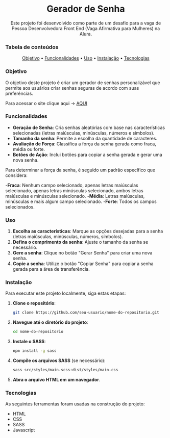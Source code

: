 <h1 align="center">Gerador de Senha</h1>
<p align="center">Este projeto foi desenvolvido como parte de um desafio para a vaga de Pessoa Desenvolvedora Front End (Vaga Afirmativa para Mulheres) na Alura.</p>

### Tabela de conteúdos

<p align="center">
 <a href="#objetivo">Objetivo</a> •
 <a href="#funcionalidades"> Funcionalidades</a> • 
 <a href="#uso">Uso</a> • 
 <a href="#instalação">Instalação</a> • 
 <a href="#tecnologias">Tecnologias</a> 
</p>

### Objetivo

O objetivo deste projeto é criar um gerador de senhas personalizável que permite aos usuários criar senhas seguras de acordo com suas preferências.

Para acessar o site clique aqui -> [AQUI](https://gerador-senha-iota.vercel.app)

### Funcionalidades

- **Geração de Senha**: Cria senhas aleatórias com base nas características selecionadas (letras maiúsculas, minúsculas, números e símbolos).
- **Tamanho da senha**: Permite a escolha da quantidade de caracteres.
- **Avaliação de Força**: Classifica a força da senha gerada como fraca, média ou forte.
- **Botões de Ação**: Inclui botões para copiar a senha gerada e gerar uma nova senha.

Para determinar a força da senha, é seguido um padrão específico que considera:

-**Fraca**: Nenhum campo selecionado, apenas letras maiúsculas selecionado, apenas letras minúsculas selecionado, ambos letras maiúsculas e minúsculas selecionado.
-**Média**: Letras maiúsculas, minúsculas e mais algum campo selecionado.
-**Forte**: Todos os campos selecionados.

### Uso

1. **Escolha as características**: Marque as opções desejadas para a senha (letras maiúsculas, minúsculas, números, símbolos).
2. **Defina o comprimento da senha**: Ajuste o tamanho da senha se necessário.
3. **Gere a senha**: Clique no botão "Gerar Senha" para criar uma nova senha.
4. **Copie a senha**: Utilize o botão "Copiar Senha" para copiar a senha gerada para a área de transferência.

### Instalação

Para executar este projeto localmente, siga estas etapas:

1. **Clone o repositório**:
    ```bash
    git clone https://github.com/seu-usuario/nome-do-repositorio.git
    ```

2. **Navegue até o diretório do projeto**:
    ```bash
    cd nome-do-repositorio
    ```
3. **Instale o SASS**:
    ```bash
    npm install -g sass
    ```

4. **Compile os arquivos SASS** (se necessário):
    ```bash
    sass src/styles/main.scss:dist/styles/main.css
    ```

5. **Abra o arquivo HTML em um navegador**.

###  Tecnologias

As seguintes ferramentas foram usadas na construção do projeto:
- HTML
- CSS
- SASS
- Javascript
